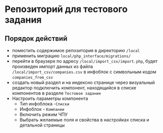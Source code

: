 # Репозиторий для тестового задания
## Порядок действий
- поместить содержимое репозитория в директорию `/local`
- применить миграцию `local/php_interface/migrations/`
- перейти в браузере по адресу `/local/import_csv/import.php`, будет произведен импорт данных из файла `/local/import_csv/companies.csv` в инфоблок с символьным кодом `companies_from_csv`
- создать новый раздел и на индексно странице через визуальный редактор подключить компонент, находящийся в списке компонентов в разделе `Тестовое задание`
- Настроить параметры компонента
  - Тип инфоблока -`Списки`
  - Инфоблок - `Компании`
  - Включить режим ЧПУ
  - Выбрать желаемые поля и свойства в настройках списка и детальной страницы